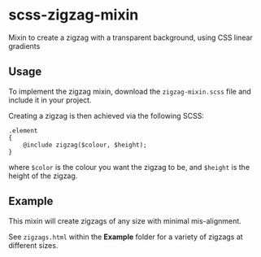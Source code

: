 # scss-zigzag-mixin
Mixin to create a zigzag with a transparent background, using CSS linear gradients

## Usage
To implement the zigzag mixin, download the `zigzag-mixin.scss` file and include it in your project.

Creating a zigzag is then achieved via the following SCSS:

    .element
    {
        @include zigzag($colour, $height);
    }

where `$color` is the colour you want the zigzag to be, and `$height` is the height of the zigzag.

## Example

This mixin will create zigzags of any size with minimal mis-alignment.

See `zigzags.html` within the **Example** folder for a variety of zigzags at different sizes.
